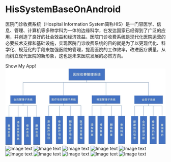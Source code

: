 # HisSystemBaseOnAndroid
医院门诊收费系统（Hospital Information System简称HIS）是一门容医学、信息、管理、计算机等多种学科为一体的边缘科学，在发达国家已经得到了广泛的应用，并创造了良好的社会效益和经济效益。医院门诊收费系统是现代化医院运营的必要技术支撑和基础设施，实现医院门诊收费系统的目的就是为了以更现代化、科学化、规范化的手段来加强医院的管理，提高医院的工作效率，改进医疗质量，从而树立现代医院的新形象，这也是未来医院发展的必然方向。

Show My App!
![Image text](https://github.com/Hyainth/HisSystemBaseOnAndroid/blob/master/imgFile.fld/t1.jpg?raw=true)
![Image text](https://github.com/Hyainth/HisSystemBaseOnAndroid/blob/master/imgFile.fld/t2.jpg?raw=true)
![Image text](https://github.com/Hyainth/HisSystemBaseOnAndroid/blob/master/imgFile.fld/t3.jpg?raw=true)
![Image text](https://github.com/Hyainth/HisSystemBaseOnAndroid/blob/master/imgFile.fld/t4.jpg?raw=true)
![Image text](https://github.com/Hyainth/HisSystemBaseOnAndroid/blob/master/imgFile.fld/t5.jpg?raw=true)
![Image text](https://github.com/Hyainth/HisSystemBaseOnAndroid/blob/master/imgFile.fld/t6.jpg?raw=true)
![Image text](https://github.com/Hyainth/HisSystemBaseOnAndroid/blob/master/imgFile.fld/t7.jpg?raw=true)
![Image text](https://github.com/Hyainth/HisSystemBaseOnAndroid/blob/master/imgFile.fld/t8.jpg?raw=true)
![Image text](https://github.com/Hyainth/HisSystemBaseOnAndroid/blob/master/imgFile.fld/t9.jpg?raw=true)
![Image text](https://github.com/Hyainth/HisSystemBaseOnAndroid/blob/master/imgFile.fld/t10.jpg?raw=true)
![Image text](https://github.com/Hyainth/HisSystemBaseOnAndroid/blob/master/imgFile.fld/t11.jpg?raw=true)

